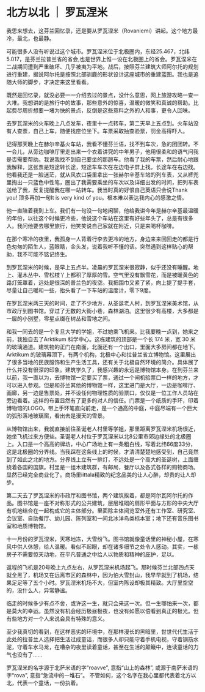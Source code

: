 # 北方以北 ｜ 罗瓦涅米

我思来想去，这芬兰回忆录，还是要从罗瓦涅米（Rovaniemi）讲起。这个地方最冷，最北，也最静。



可能很多人没有听说过这个城市。罗瓦涅米位于北极圈内，东经25.467，北纬5.017，是芬兰拉普兰省的省会,也是世界上惟一设在北极圈上的省会。罗瓦涅米在二战期间遭到严重破坏、几乎被夷为平地。战后，按照芬兰建筑大师阿尔托的规划进行重建，据说阿尔托是按照北部驯鹿的形状设计这座城市的重建蓝图。我也是追随大师的脚步，才决定来这里看看。



既然是回忆录，就没必要一一介绍去过的景点，没什么意思，网上旅游攻略一查一大堆。我想讲的是旅行中的故事，那些意外的惊喜，温暖的微笑和真诚的帮助。比起费尽周折想要一堵为快的景点，反倒是这些意料之外的人和事，更令人回味。



去罗瓦涅米的火车晚上八点发车，夜里十一点转车，第二天早上五点到。火车站没有人查票，自己上车，随便找座位坐下。车票采取抽查验票，罚金高得吓人。



记得那天晚上在赫尔辛基火车站，我看不懂芬兰语，找不到车次，急的团团转。不一会儿，从旁边咖啡厅里走出来一个衣着讲究的中年男子，他用很柔和的语气问我是否需要帮助。我说我找不到自己要坐的那趟车。他看了我的车票，然后耐心地跟我解释，这张票是短途转长途，短途车车次在左边电子屏上找，长途车在右边找。他看我还是一脸迷茫，就从风衣口袋里拿出一张赫尔辛基车站的列车表，又从裤兜里掏出一只蓝色中性笔，圈出了我需要乘坐的车次以及详细出发的时间，把列车表送给了我，反复提醒我在哪一站转车。我当时真的好恨自己英语只会说Thank you! 顶多再加一句It is very kind of you。根本难以表达我内心的感激之情。



他一直陪着我到上车。我们有一句没一句地闲聊，他给我讲今年是赫尔辛基最温暖的年份，以往这个时候更冷些，他说这个车站在这里有好些年头了，总是有很多人。我问他要去哪里旅行，他笑笑说自己家就在附近，只是来喝杯咖啡。

在那个寒冷的夜里，我孤身一人背着行李去更冷的地方，身边来来回回走的都是行色匆匆的陌生人，蓝眼睛，金头发，说着我听不懂的话。突然遇到这样贴心的帮助，我不可能不铭记终生。

到罗瓦涅米的时候，是早上五点半。凌晨的罗瓦涅米很寂静，似乎还没有睡醒。地上、灌木丛中、雪松枝丫上都积了厚厚的雪。空气里没有飘雪花，而是被暖黄色的路灯笼罩着，远处是很深的普兰色的夜空。我把围巾又紧了紧，向上提了提手套，尽量让自己暖和一些，抬头看了一下车站的温度计，零下9度。



在罗瓦涅米两三天的时间，走了不少地方，从圣诞老人村，到罗瓦涅米美术馆，从市政厅到图书馆。穿过了无数的大街小巷，森林湖泊。这里很少有高楼，大多都是一层的小别墅，零星点缀在树丛和雪地之间。




和我一同去的是一个复旦大学的学姐，不过她乘飞机来。比我要晚一点到，她来之前，我独自去了Arktikum 科学中心。这栋建筑的顶部是一个长 174 米，宽 30 米的玻璃通道。建筑物的正门在南面，北面还有一个出口，里面大多房间都在地下。Arktikum 的玻璃幕顶下，有两个机构，北极中心和拉普兰省立博物馆。这里展出了很多当地的民族服饰和生产生活工具，还有关于北极自然环境的简介。具体展了什么并没有很深的印象。建筑学久了，我感兴趣的永远是博物馆本身。在到芬兰来以前，我一直以为，去博物馆一定要买了票，通过一个闸机验票口一样的地方，才可以进入参观。但是和芬兰其他的博物馆一样，这里进门是大厅，一边是咖啡厅、画廊，另一边是售票处，并不设任何物理性质的验票口，仅仅是一位工作人员站在旁边看着。这样的布置显然有了更多的对人的信任。门票是一个纸质的手环，印着博物馆的LOGO。带上手环笔直向前走，是一个通高的中庭，中庭尽端有一个巨大的弧形落地玻璃窗，看出去是漫天的雪景。

从博物馆出来，我就直接前往圣诞老人村里等学姐，那里距离罗瓦涅米机场很近，她坐飞机过来方便些。圣诞老人村位于罗瓦涅米以北8公里市郊边缘处的北极圈上。入口是一个高高的牌坊，中心广场地上有一条粗白线，写着北纬66度33分，这是北极圈的分界线。当我踩在这条线上的时候，才清清楚楚地感受到，自己竟然到了如此之北的地方。分界线上立有一排灯，不远处是一个高大的圣诞树，上面缠绕着各国的国旗。村里是一组木建筑群，有邮局，餐厅以及各式各样的购物商场。显然已经完全商业化了。商场里iittala精致的纪念品美的让人心醉，却贵的让人却步。

第二天去了罗瓦涅米的市政厅和图书馆，两个建筑挨着，都是阿尔瓦阿尔托的作品。图书馆是一座不对称形式的公共建筑，层层堆砌的扇形平面与方形的中央大厅有机地结合在一起构成它的主体部分。里面除主体阅览室外还有工作室、研究室、会议室、自助餐厅、幼儿园、陈列室和一间北冰洋鸟类标本室；地下还有音乐图书室和地质博物馆。



十一月份的罗瓦涅米，天寒地冻，大雪纷飞。图书馆就像童话里的神秘小屋，在寒风中供人休憩，给人温暖。看似不起眼，却在诸多细节之处令人感动。其实，一栋房子不需要惊天动地，在平凡普通之中给人以物质和精神的庇护，足以。

返程的飞机是20号晚上九点左右，从罗瓦涅米机场起飞。那时候芬兰北部四点天就全黑了，机场又在远离市区的森林中，因为怕大雪封山，我早早就到了机场，结果足足等了五个小时。罗瓦涅米机场不大，但室内陈设却极其精致。大厅里空空的，没什么人，异常静谧。



临走的时候多少有点不舍，或许这一生，就只会来这一次。但一生哪怕来一次，都是莫大的幸运。虽然没有机会经历极昼极夜，也没有如愿以偿看到真正的极光。但有些地方对一个人来说会具有特殊的意义。



至少我真切的看到，在这样恶劣的环境中，在那样漫长的黑暗里，世世代代生活于此处的拉普兰人选择把生活过成童话，而很多人却只能守着手机电视，守着钢筋水泥，守着车水马龙，在嘈杂的夜里读着童话，甚至在生活的颠簸中，连读童话的力气也没有了……



罗瓦涅米的名字源于北萨米语的字“roavve”, 意指“山上的森林”, 或源于南萨米语的字“rova”, 意指“急流中的一堆石”。 不管如何，这个名字在我心里都代表着北方以北，代表一个童话，一份执着。

